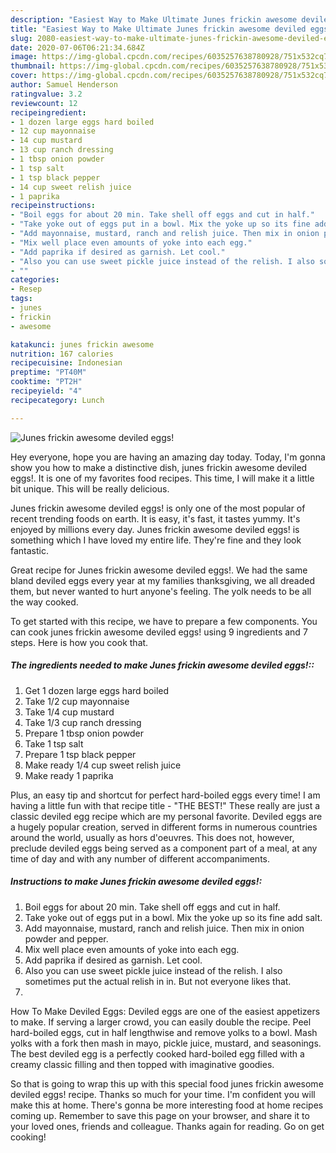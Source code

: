 ```yaml
---
description: "Easiest Way to Make Ultimate Junes frickin awesome deviled eggs!"
title: "Easiest Way to Make Ultimate Junes frickin awesome deviled eggs!"
slug: 2080-easiest-way-to-make-ultimate-junes-frickin-awesome-deviled-eggs
date: 2020-07-06T06:21:34.684Z
image: https://img-global.cpcdn.com/recipes/6035257638780928/751x532cq70/junes-frickin-awesome-deviled-eggs-recipe-main-photo.jpg
thumbnail: https://img-global.cpcdn.com/recipes/6035257638780928/751x532cq70/junes-frickin-awesome-deviled-eggs-recipe-main-photo.jpg
cover: https://img-global.cpcdn.com/recipes/6035257638780928/751x532cq70/junes-frickin-awesome-deviled-eggs-recipe-main-photo.jpg
author: Samuel Henderson
ratingvalue: 3.2
reviewcount: 12
recipeingredient:
- 1 dozen large eggs hard boiled
- 12 cup mayonnaise
- 14 cup mustard
- 13 cup ranch dressing
- 1 tbsp onion powder
- 1 tsp salt
- 1 tsp black pepper
- 14 cup sweet relish juice
- 1 paprika
recipeinstructions:
- "Boil eggs for about 20 min. Take shell off eggs and cut in half."
- "Take yoke out of eggs put in a bowl. Mix the yoke up so its fine add salt."
- "Add mayonnaise, mustard, ranch and relish juice. Then mix in onion powder and pepper."
- "Mix well place even amounts of yoke into each egg."
- "Add paprika if desired as garnish. Let cool."
- "Also you can use sweet pickle juice instead of the relish. I also sometimes put the actual relish in in. But not everyone likes that."
- ""
categories:
- Resep
tags:
- junes
- frickin
- awesome

katakunci: junes frickin awesome
nutrition: 167 calories
recipecuisine: Indonesian
preptime: "PT40M"
cooktime: "PT2H"
recipeyield: "4"
recipecategory: Lunch

---
```



![Junes frickin awesome deviled eggs!](https://img-global.cpcdn.com/recipes/6035257638780928/751x532cq70/junes-frickin-awesome-deviled-eggs-recipe-main-photo.jpg)

Hey everyone, hope you are having an amazing day today. Today, I'm gonna show you how to make a distinctive dish, junes frickin awesome deviled eggs!. It is one of my favorites food recipes. This time, I will make it a little bit unique. This will be really delicious.

Junes frickin awesome deviled eggs! is only one of the most popular of recent trending foods on earth. It is easy, it's fast, it tastes yummy. It's enjoyed by millions every day. Junes frickin awesome deviled eggs! is something which I have loved my entire life. They're fine and they look fantastic.

Great recipe for Junes frickin awesome deviled eggs!. We had the same bland deviled eggs every year at my families thanksgiving, we all dreaded them, but never wanted to hurt anyone&#39;s feeling. The yolk needs to be all the way cooked.


To get started with this recipe, we have to prepare a few components. You can cook junes frickin awesome deviled eggs! using 9 ingredients and 7 steps. Here is how you cook that.

##### The ingredients needed to make Junes frickin awesome deviled eggs!::

1. Get 1 dozen large eggs hard boiled
1. Take 1/2 cup mayonnaise
1. Take 1/4 cup mustard
1. Take 1/3 cup ranch dressing
1. Prepare 1 tbsp onion powder
1. Take 1 tsp salt
1. Prepare 1 tsp black pepper
1. Make ready 1/4 cup sweet relish juice
1. Make ready 1 paprika


Plus, an easy tip and shortcut for perfect hard-boiled eggs every time! I am having a little fun with that recipe title - &#34;THE BEST!&#34; These really are just a classic deviled egg recipe which are my personal favorite. Deviled eggs are a hugely popular creation, served in different forms in numerous countries around the world, usually as hors d&#39;oeuvres. This does not, however, preclude deviled eggs being served as a component part of a meal, at any time of day and with any number of different accompaniments. 

##### Instructions to make Junes frickin awesome deviled eggs!:

1. Boil eggs for about 20 min. Take shell off eggs and cut in half.
1. Take yoke out of eggs put in a bowl. Mix the yoke up so its fine add salt.
1. Add mayonnaise, mustard, ranch and relish juice. Then mix in onion powder and pepper.
1. Mix well place even amounts of yoke into each egg.
1. Add paprika if desired as garnish. Let cool.
1. Also you can use sweet pickle juice instead of the relish. I also sometimes put the actual relish in in. But not everyone likes that.
1. 


How To Make Deviled Eggs: Deviled eggs are one of the easiest appetizers to make. If serving a larger crowd, you can easily double the recipe. Peel hard-boiled eggs, cut in half lengthwise and remove yolks to a bowl. Mash yolks with a fork then mash in mayo, pickle juice, mustard, and seasonings. The best deviled egg is a perfectly cooked hard-boiled egg filled with a creamy classic filling and then topped with imaginative goodies. 

So that is going to wrap this up with this special food junes frickin awesome deviled eggs! recipe. Thanks so much for your time. I'm confident you will make this at home. There's gonna be more interesting food at home recipes coming up. Remember to save this page on your browser, and share it to your loved ones, friends and colleague. Thanks again for reading. Go on get cooking!
